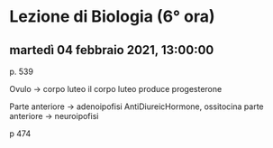 # Lezione di Biologia (6° ora)

## martedì 04 febbraio 2021, 13:00:00

p. 539

Ovulo -> corpo luteo
il corpo luteo produce progesterone

Parte anteriore -> adenoipofisi
AntiDiureicHormone, ossitocina
parte anteriore -> neuroipofisi

p 474


<!--stackedit_data:
eyJoaXN0b3J5IjpbMTM3Mzc5NzMzNl19
-->